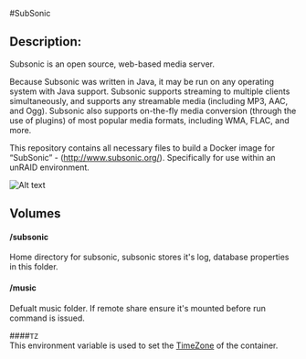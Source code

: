 
#SubSonic
## Description:

Subsonic is an open source, web-based media server.

Because Subsonic was written in Java, it may be run on any operating system with Java support.
Subsonic supports streaming to multiple clients simultaneously, and supports any streamable media (including MP3, AAC, and Ogg).
Subsonic also supports on-the-fly media conversion (through the use of plugins) of most popular media formats, including WMA, FLAC, and more.

This repository contains all necessary files to build a Docker image for “SubSonic” - (http://www.subsonic.org/). Specifically for use within an unRAID environment.

![Alt text](http://www.docgreen.fr/wp-content/uploads/2011/06/subsonic-logo.png "")

## Volumes

#### /subsonic

Home directory for subsonic, subsonic stores it's log, database properties in this folder.

#### /music

Defualt music folder. If remote share ensure it's mounted before run command is issued. 

####`TZ`  
This environment variable is used to set the [TimeZone] of the container.

[TimeZone]: http://en.wikipedia.org/wiki/List_of_tz_database_time_zones
